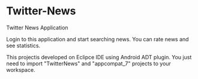 Twitter-News
============

Twitter News Application 

Login to this application and start searching news. You can rate news and see statistics.


This projectis developed on Eclipce IDE using Android ADT plugin. 
You just need to import "TwitterNews" and "appcompat_7" projects to your workspace.
